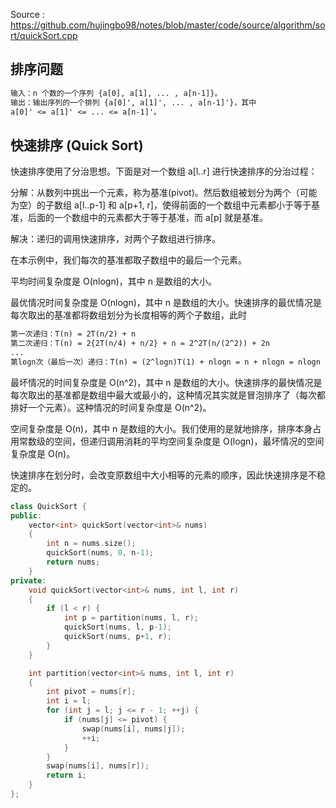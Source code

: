 <!--
 * @Author : Hu Jingbo
 * @Date   : 2021-10-06
-->

Source : <https://github.com/hujingbo98/notes/blob/master/code/source/algorithm/sort/quickSort.cpp>

## 排序问题

```txt
输入：n 个数的一个序列 {a[0], a[1], ... , a[n-1]}。
输出：输出序列的一个排列 {a[0]', a[1]', ... , a[n-1]'}，其中 
a[0]' <= a[1]' <= ... <= a[n-1]'。
```

## 快速排序 (Quick Sort)

快速排序使用了分治思想。下面是对一个数组 a[l..r] 进行快速排序的分治过程：

分解：从数列中挑出一个元素，称为基准(pivot)。然后数组被划分为两个（可能为空）的子数组 a[l..p-1] 和 a[p+1, r]，使得前面的一个数组中元素都小于等于基准，后面的一个数组中的元素都大于等于基准，而 a[p] 就是基准。

解决：递归的调用快速排序，对两个子数组进行排序。

在本示例中，我们每次的基准都取子数组中的最后一个元素。

平均时间复杂度是 O(nlogn)，其中 n 是数组的大小。

最优情况时间复杂度是 O(nlogn)，其中 n 是数组的大小。快速排序的最优情况是每次取出的基准都将数组划分为长度相等的两个子数组，此时

```txt
第一次递归：T(n) = 2T(n/2) + n
第二次递归：T(n) = 2{2T(n/4) + n/2} + n = 2^2T(n/(2^2)) + 2n
...
第logn次（最后一次）递归：T(n) = (2^logn)T(1) + nlogn = n + nlogn = nlogn
```

最坏情况的时间复杂度是 O(n^2)，其中 n 是数组的大小。快速排序的最快情况是每次取出的基准都是数组中最大或最小的，这种情况其实就是冒泡排序了（每次都排好一个元素）。这种情况的时间复杂度是 O(n^2)。

空间复杂度是 O(n)，其中 n 是数组的大小。我们使用的是就地排序，排序本身占用常数级的空间，但递归调用消耗的平均空间复杂度是 O(logn)，最坏情况的空间复杂度是 O(n)。

快速排序在划分时，会改变原数组中大小相等的元素的顺序，因此快速排序是不稳定的。

```c++
class QuickSort {
public:
    vector<int> quickSort(vector<int>& nums)
    {
        int n = nums.size();
        quickSort(nums, 0, n-1);
        return nums;
    }
private:
    void quickSort(vector<int>& nums, int l, int r)
    {
        if (l < r) {
            int p = partition(nums, l, r);
            quickSort(nums, l, p-1);
            quickSort(nums, p+1, r);
        }
    }

    int partition(vector<int>& nums, int l, int r)
    {
        int pivot = nums[r];
        int i = l;
        for (int j = l; j <= r - 1; ++j) {
            if (nums[j] <= pivot) {
                swap(nums[i], nums[j]);
                ++i;
            }
        }
        swap(nums[i], nums[r]);
        return i;
    }
};
```
